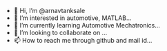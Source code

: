 - 👋 Hi, I’m @arnavtanksale
- 👀 I’m interested in automotive, MATLAB...
- 🌱 I’m currently learning Automotive Mechatronics...
- 💞️ I’m looking to collaborate on ...
- 📫 How to reach me through  github and mail id...

<!---
arnavtanksale/arnavtanksale is a ✨ special ✨ repository because its `README.md` (this file) appears on your GitHub profile.
You can click the Preview link to take a look at your changes.
--->
